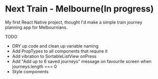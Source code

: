 # Next Train - Melbourne(In progress)
My first React Native project, thought I'd make a simple train journey planning app for Melbournians.

TODO
- DRY up code and clean up variable naming
- Add PropTypes to all components that require it
- Add vibration to SortableListView onPress
- Add "Add up to 6 saved journeys" message on favourite screen when journeys.length === 0
- Style components
